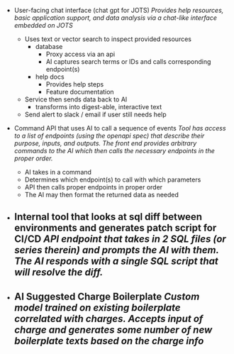 - User-facing chat interface (chat gpt for JOTS)
	*Provides help resources, basic application support, and data analysis via a chat-like interface embedded on JOTS*
	- Uses text or vector search to inspect provided resources 
		- database
			- Proxy access via an api
			- AI captures search terms or IDs and calls corresponding endpoint(s)
		- help docs
			- Provides help steps 
			- Feature documentation
	- Service then sends data back to AI
		- transforms into digest-able, interactive text
	- Send alert to slack / email if user still needs help

- Command API that uses AI to call a sequence of events
	*Tool has access to a list of endpoints (using the openapi spec) that describe their purpose, inputs, and outputs. The front end provides arbitrary commands to the AI which then calls the necessary endpoints in the proper order.*
	- AI takes in a command
	- Determines which endpoint(s) to call with which parameters
	- API then calls proper endpoints in proper order
	- The AI may then format the returned data as needed

- Internal tool that looks at sql diff between environments and generates patch script for CI/CD
	*API endpoint that takes in 2 SQL files (or series therein) and prompts the AI with them. The AI responds with a single SQL script that will resolve the diff.*
	- 

- AI Suggested Charge Boilerplate
	*Custom model trained on existing boilerplate correlated with charges. Accepts input of charge and generates some number of new boilerplate texts based on the charge info*
	- 






